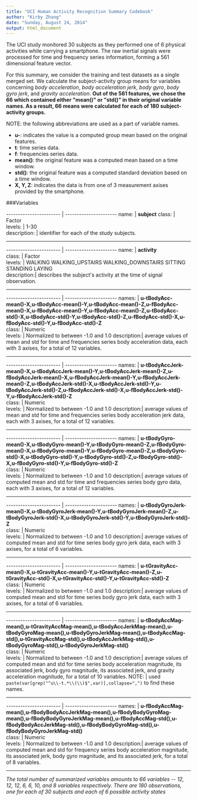 ```yaml
---
title: "UCI Human Activity Recognition Summary Codebook"
author: "Kirby Zhang"
date: "Sunday, August 24, 2014"
output: html_document
---
```


The UCI study monitored 30 subjects as they performed one of 6 physical activities while carrying a smartphone. The raw inertial signals were processed for time and frequency series information, forming a 561 dimensional feature vector.

For this summary, we consider the training and test datasets as a single merged set. We calculate the subject-activity group means for variables concerning *body acceleration*, *body acceleration jerk*, *body gyro*, *body gyro jerk*, and *gravity acceleration*. **Out of the 561 features, we chose the 66 which contained either "mean()" or "std()" in their original variable names. As a result, 66 means were calculated for each of 180 subject-activity groups.**


NOTE: the following abbreviations are used as a part of variable names.

* **u-**: indicates the value is a computed group mean based on the original features.
* **t**: time series data.
* **f**: frequencies series data.
* **mean()**: the original feature was a computed mean based on a time window.
* **std()**: the original feature was a computed standard deviation based on a time window.
* **X, Y, Z**: indicates the data is from one of 3 measurement axises provided by the smartphone.

###Variables

----------------------- | ----------------------
name: | **subject**
class: | Factor  
levels: | 1-30  
description: | identifier for each of the study subjects.

------------------------------------------------     

----------------------- | ----------------------
name: | **activity**  
class: | Factor  
levels: | WALKING WALKING_UPSTAIRS WALKING_DOWNSTAIRS SITTING STANDING LAYING  
description:| describes the subject's activity at the time of signal observation.

------------------------------------------------     

----------------------- | ----------------------
names: | **u-tBodyAcc-mean()-X,u-tBodyAcc-mean()-Y,u-tBodyAcc-mean()-Z,u-fBodyAcc-mean()-X,u-fBodyAcc-mean()-Y,u-fBodyAcc-mean()-Z,u-tBodyAcc-std()-X,u-tBodyAcc-std()-Y,u-tBodyAcc-std()-Z,u-fBodyAcc-std()-X,u-fBodyAcc-std()-Y,u-fBodyAcc-std()-Z**  
class: | Numeric  
levels: | Normalized to between -1.0 and 1.0
description:| average values of mean and std for time and frequencies series body acceleration data, each with 3 axises, for a total of 12 variables.

------------------------------------------------     

----------------------- | ----------------------
names: | **u-tBodyAccJerk-mean()-X,u-tBodyAccJerk-mean()-Y,u-tBodyAccJerk-mean()-Z,u-fBodyAccJerk-mean()-X,u-fBodyAccJerk-mean()-Y,u-fBodyAccJerk-mean()-Z,u-tBodyAccJerk-std()-X,u-tBodyAccJerk-std()-Y,u-tBodyAccJerk-std()-Z,u-fBodyAccJerk-std()-X,u-fBodyAccJerk-std()-Y,u-fBodyAccJerk-std()-Z**  
class: | Numeric  
levels: | Normalized to between -1.0 and 1.0
description:| average values of mean and std for time and frequencies series body acceleration jerk data, each with 3 axises, for a total of 12 variables.

------------------------------------------------     

----------------------- | ----------------------
names: | **u-tBodyGyro-mean()-X,u-tBodyGyro-mean()-Y,u-tBodyGyro-mean()-Z,u-fBodyGyro-mean()-X,u-fBodyGyro-mean()-Y,u-fBodyGyro-mean()-Z,u-tBodyGyro-std()-X,u-tBodyGyro-std()-Y,u-tBodyGyro-std()-Z,u-fBodyGyro-std()-X,u-fBodyGyro-std()-Y,u-fBodyGyro-std()-Z**  
class: | Numeric  
levels: | Normalized to between -1.0 and 1.0
description:| average values of computed mean and std for time and frequencies series body gyro data, each with 3 axises, for a total of 12 variables.

------------------------------------------------     

----------------------- | ----------------------
names: | **u-tBodyGyroJerk-mean()-X,u-tBodyGyroJerk-mean()-Y,u-tBodyGyroJerk-mean()-Z,u-tBodyGyroJerk-std()-X,u-tBodyGyroJerk-std()-Y,u-tBodyGyroJerk-std()-Z**  
class: | Numeric  
levels: | Normalized to between -1.0 and 1.0
description:| average values of computed mean and std for time series body gyro jerk data, each with 3 axises, for a total of 6 variables.

------------------------------------------------     

----------------------- | ----------------------
names: | **u-tGravityAcc-mean()-X,u-tGravityAcc-mean()-Y,u-tGravityAcc-mean()-Z,u-tGravityAcc-std()-X,u-tGravityAcc-std()-Y,u-tGravityAcc-std()-Z**  
class: | Numeric  
levels: | Normalized to between -1.0 and 1.0
description:| average values of computed mean and std for time series body gyro jerk data, each with 3 axises, for a total of 6 variables.

------------------------------------------------     

----------------------- | ----------------------
names: | **u-tBodyAccMag-mean(),u-tGravityAccMag-mean(),u-tBodyAccJerkMag-mean(),u-tBodyGyroMag-mean(),u-tBodyGyroJerkMag-mean(),u-tBodyAccMag-std(),u-tGravityAccMag-std(),u-tBodyAccJerkMag-std(),u-tBodyGyroMag-std(),u-tBodyGyroJerkMag-std()**  
class: | Numeric  
levels: | Normalized to between -1.0 and 1.0
description:| average values of computed mean and std for time series body acceleration magnitude, its associated jerk, body gyro magnitude, its associated jerk, and gravity acceleration magnitude, for a total of 10 variables.
NOTE: | used `paste(var[grep("^u\\-t.*\\(\\)$",var)],collapse=",")` to find these names.

------------------------------------------------     

----------------------- | ----------------------
names: | **u-fBodyAccMag-mean(),u-fBodyBodyAccJerkMag-mean(),u-fBodyBodyGyroMag-mean(),u-fBodyBodyGyroJerkMag-mean(),u-fBodyAccMag-std(),u-fBodyBodyAccJerkMag-std(),u-fBodyBodyGyroMag-std(),u-fBodyBodyGyroJerkMag-std()**  
class: | Numeric  
levels: | Normalized to between -1.0 and 1.0
description:| average values of computed mean and std for frequency series body acceleration magnitude, its associated jerk, body gyro magnitude, and its associated jerk, for a total of 8 variables.

------------------------------------------------     

*The total number of summarized variables amounts to 66 variables -- 12, 12, 12, 6, 6, 10, and 8 variables respectively. There are 180 observations, one for each of 30 subjects and each of 6 possible activity states*